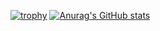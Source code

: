 [![trophy](https://github-profile-trophy.vercel.app/?username=RiGun-k&theme=onedark)](https://github.com/ryo-ma/github-profile-trophy)
[![Anurag's GitHub stats](https://github-readme-stats.vercel.app/api?username=anuraghazra)](https://github.com/RiGun-K/github-readme-stats)
